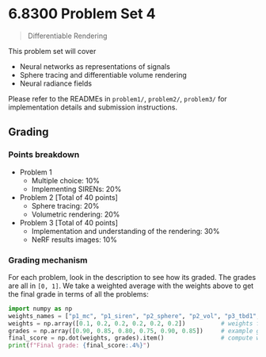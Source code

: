 # 6.8300 Problem Set 4

> Differentiable Rendering

This problem set will cover

- Neural networks as representations of signals
- Sphere tracing and differentiable volume rendering
- Neural radiance fields

Please refer to the READMEs in `problem1/`, `problem2/`, `problem3/` for implementation details and submission instructions.

## Grading

### Points breakdown
- Problem 1
    - Multiple choice: 10%
    - Implementing SIRENs: 20%
- Problem 2 [Total of 40 points]
    - Sphere tracing: 20%
    - Volumetric rendering: 20%
- Problem 3 [Total of 40 points]
    - Implementation and understanding of the rendering: 30%
    - NeRF results images: 10%

### Grading mechanism

For each problem, look in the description to see how its graded. The grades are all in `[0, 1]`. We take a weighted average with the weights above to get the final grade in terms of all the problems:

```python
import numpy as np
weights_names = ["p1_mc", "p1_siren", "p2_sphere", "p2_vol", "p3_tbd1", "p3_tbd2"]
weights = np.array([0.1, 0.2, 0.2, 0.2, 0.2, 0.2])          # weights for each problem
grades = np.array([0.90, 0.85, 0.80, 0.75, 0.90, 0.85])     # example grades in same order - this is determined by the grader per-problem
final_score = np.dot(weights, grades).item()                # compute weighted sum
print(f"Final grade: {final_score:.4%}")
```